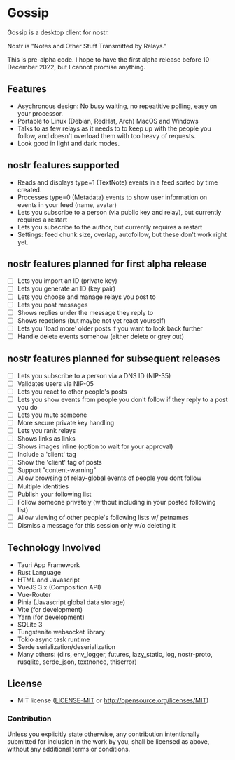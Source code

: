 # Gossip

Gossip is a desktop client for nostr.

Nostr is "Notes and Other Stuff Transmitted by Relays."

This is pre-alpha code. I hope to have the first alpha release before 10 December 2022, but I cannot promise anything.

## Features

- Asychronous design: No busy waiting, no repeatitive polling, easy on your processor.
- Portable to Linux (Debian, RedHat, Arch) MacOS and Windows
- Talks to as few relays as it needs to to keep up with the people you follow, and doesn't overload them with too heavy of requests.
- Look good in light and dark modes.

## nostr features supported

- Reads and displays type=1 (TextNote) events in a feed sorted by time created.
- Processes type=0 (Metadata) events to show user information on events in your feed (name, avatar)
- Lets you subscribe to a person (via public key and relay), but currently requires a restart
- Lets you subscribe to the author, but currently requires a restart
- Settings: feed chunk size, overlap, autofollow, but these don't work right yet.

## nostr features planned for first alpha release

- [ ] Lets you import an ID (private key)
- [ ] Lets you generate an ID (key pair)
- [ ] Lets you choose and manage relays you post to
- [ ] Lets you post messages
- [ ] Shows replies under the message they reply to
- [ ] Shows reactions (but maybe not yet react yourself)
- [ ] Lets you 'load more' older posts if you want to look back further
- [ ] Handle delete events somehow (either delete or grey out)

## nostr features planned for subsequent releases

- [ ] Lets you subscribe to a person via a DNS ID (NIP-35)
- [ ] Validates users via NIP-05
- [ ] Lets you react to other people's posts
- [ ] Lets you show events from people you don't follow if they reply to a post you do
- [ ] Lets you mute someone
- [ ] More secure private key handling
- [ ] Lets you rank relays
- [ ] Shows links as links
- [ ] Shows images inline (option to wait for your approval)
- [ ] Include a 'client' tag
- [ ] Show the 'client' tag of posts
- [ ] Support "content-warning"
- [ ] Allow browsing of relay-global events of people you dont follow
- [ ] Multiple identities
- [ ] Publish your following list
- [ ] Follow someone privately (without including in your posted following list)
- [ ] Allow viewing of other people's following lists w/ petnames
- [ ] Dismiss a message for this session only w/o deleting it

## Technology Involved

- Tauri App Framework
- Rust Language
- HTML and Javascript
- VueJS 3.x (Composition API)
- Vue-Router
- Pinia (Javascript global data storage)
- Vite (for development)
- Yarn (for development)
- SQLite 3
- Tungstenite websocket library
- Tokio async task runtime
- Serde serialization/deserialization
- Many others: (dirs, env_logger, futures, lazy_static, log, nostr-proto, rusqlite, serde_json, textnonce, thiserror)

## License

 * MIT license ([LICENSE-MIT](LICENSE-MIT) or http://opensource.org/licenses/MIT)

### Contribution

Unless you explicitly state otherwise, any contribution intentionally submitted
for inclusion in the work by you, shall be licensed as above, without any additional
terms or conditions.
